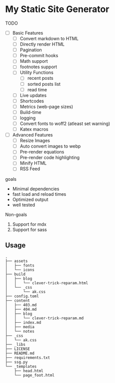 # My Static Site Generator

TODO
- [ ] Basic Features
  - [ ] Convert markdown to HTML
  - [ ] Directly render HTML
  - [ ] Pagination
  - [ ] Pre-commit hooks
  - [ ] Math support
  - [ ] footnotes support
  - [ ] Utility Functions
    - [ ] recent posts
    - [ ] sorted posts list
    - [ ] read time
  - [ ] Live updates
  - [ ] Shortcodes
  - [ ] Metrics (web-page sizes)
  - [ ] Build-time
  - [ ] logging
  - [ ] Convert fonts to woff2 (atleast set warning)
  - [ ] Katex macros
- [ ] Advanced Features
  - [ ] Resize Images
  - [ ] Auto convert images to webp
  - [ ] Pre-render equations
  - [ ] Pre-render code highlighting
  - [ ] Minify HTML
  - [ ] RSS Feed

goals
- Minimal dependencies
- fast load and reload times
- Optimized output
- well tested
  
Non-goals
1. Support for mdx
2. Support for sass


## Usage

```
.
├── assets
│   ├── fonts
│   └── icons
├── build
│   ├── blog
│   │   └── clever-trick-reparam.html
│   └── _css
│       └── ak.css
├── config.toml
├── content
│   ├── 403.md
│   ├── 404.md
│   ├── blog
│   │   └── clever-trick-reparam.md
│   ├── index.md
│   ├── media
│   └── notes
├── _css
│   └── ak.css
├── _libs
├── LICENSE
├── README.md
├── requirements.txt
├── ssg.py
└── _templates
    ├── head.html
    └── page_foot.html
```